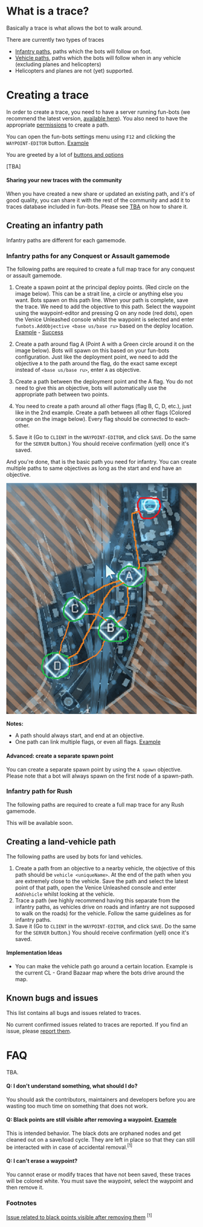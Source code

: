 # What is a trace?
Basically a trace is what allows the bot to walk around.

There are currently two types of traces
- [Infantry paths](#creating-an-infantry-path), paths which the bots will follow on foot.
- [Vehicle paths](#creating-a-land-vehicle-path), paths which the bots will follow when in any vehicle (excluding planes and helicopters)
- Helicopters and planes are not (yet) supported.

# Creating a trace
In order to create a trace, you need to have a server running fun-bots (we recommend the latest version, [available here](https://github.com/Joe91/fun-bots/tags)). You also need to have the appropriate [permissions](https://github.com/Joe91/fun-bots/wiki/Permissions) to create a path.

You can open the fun-bots settings menu using `F12` and clicking the `WAYPOINT-EDITOR` button. [Example](https://github.com/Joe91/fun-bots/blob/master/Screenshots/Menu/Full.png)

You are greeted by a lot of [buttons and options](https://github.com/Firjens/fun-bots/blob/updated-traces/Screenshots/Menu/Traces/FullTraceMenuExample.png)

[TBA]

#### Sharing your new traces with the community
When you have created a new share or updated an existing path, and it's of good quality, you can share it with the rest of the community and add it to traces database included in fun-bots. Please see [TBA](/#) on how to share it.

## Creating an infantry path
Infantry paths are different for each gamemode.

### Infantry paths for any Conquest or Assault gamemode
The following paths are required to create a full map trace for any conquest or assault gamemode.

1. Create a spawn point at the principal deploy points. (Red circle on the image below). This can be a strait line, a circle or anything else you want. Bots spawn on this path line. When your path is complete, save the trace.
We need to add the objective to this path. Select the waypoint using the waypoint-editor and pressing Q on any node (red dots), open the Venice Unleashed console whilst the waypoint is selected and enter `funbots.AddObjective <base us/base ru>` based on the deploy location. [Example](https://github.com/Firjens/fun-bots/blob/updated-traces/documentation/images/traces/DeployBaseAddObjExample.png) - [Success](https://github.com/Firjens/fun-bots/blob/updated-traces/documentation/images/traces/DeployBaseAddObjSuccess.png)

2. Create a path around flag A (Point A with a Green circle around it on the image below). Bots will spawn on this based on your fun-bots configuration.
Just like the deployment point, we need to add the objective `A` to the path around the flag, do the exact same except instead of `<base us/base ru>`, enter `A` as objective.

3. Create a path between the deployment point and the A flag.
You do not need to give this an objective, bots will automatically use the appropriate path between two points.
   
4. You need to create a path around all other flags (flag B, C, D, etc.), just like in the 2nd example.
Create a path between all other flags (Colored orange on the image below). Every flag should be connected to each-other.

5. Save it (Go to `CLIENT` in the `WAYPOINT-EDITOR`, and click `SAVE`. Do the same for the `SERVER` button.)
You should receive confirmation (yell) once it's saved.
   
And you're done, that is the basic path you need for infantry. You can create multiple paths to same objectives as long as the start and end have an objective.

![Tracing scheme](https://github.com/Firjens/fun-bots/blob/updated-traces/documentation/images/traces/TraceExampleA.png "A scheme showing how tracing works")

**Notes:**
- A path should always start, and end at an objective.
- One path can link multiple flags, or even all flags. [Example](https://github.com/Firjens/fun-bots/blob/updated-traces/Screenshots/Menu/Traces/PathMultipleFlags.png)

#### Advanced: create a separate spawn point
You can create a separate spawn point by using the `A spawn` objective. Please note that a bot will always spawn on the first node of a spawn-path.

### Infantry path for Rush
The following paths are required to create a full map trace for any Rush gamemode.

This will be available soon.

## Creating a land-vehicle path
The following paths are used by bots for land vehicles.

1. Create a path from an objective to a nearby vehicle, the objective of this path should be `vehicle <uniqueName>`. At the end of the path when you are extremely close to the vehicle. Save the path and select the latest point of that path, open the Venice Unleashed console and enter `AddVehicle` whilst looking at the vehicle.
2. Trace a path (we highly recommend having this separate from the infantry paths, as vehicles drive on roads and infantry are not supposed to walk on the roads) for the vehicle. Follow the same guidelines as for infantry paths.
5. Save it (Go to `CLIENT` in the `WAYPOINT-EDITOR`, and click `SAVE`. Do the same for the `SERVER` button.)
   You should receive confirmation (yell) once it's saved.
   
#### Implementation Ideas
- You can make the vehicle path go around a certain location. Example is the current CL - Grand Bazaar map where the bots drive around the map. 

## Known bugs and issues
This list contains all bugs and issues related to traces.

No current confirmed issues related to traces are reported. If you find an issue, please [report them](https://github.com/Joe91/fun-bots/issues).

# FAQ
TBA.

#### Q: I don't understand something, what should I do?
You should ask the contributors, maintainers and developers before you are wasting too much time on something that does not work.

#### Q: Black points are still visible after removing a waypoint. [Example](https://media.discordapp.net/attachments/860159569107615764/860167425962147870/unknown.png)
This is intended behavior. The black dots are orphaned nodes and get cleaned out on a save/load cycle. They are left in place so that they can still be interacted with in case of accidental removal.<sup>[1]</sup>

#### Q: I can't erase a waypoint?
You cannot erase or modify traces that have not been saved, these traces will be colored white. You must save the waypoint, select the waypoint and then remove it.

### Footnotes
[Issue related to black points visible after removing them](https://github.com/Joe91/fun-bots/issues/82) <sup>[1]</sup>